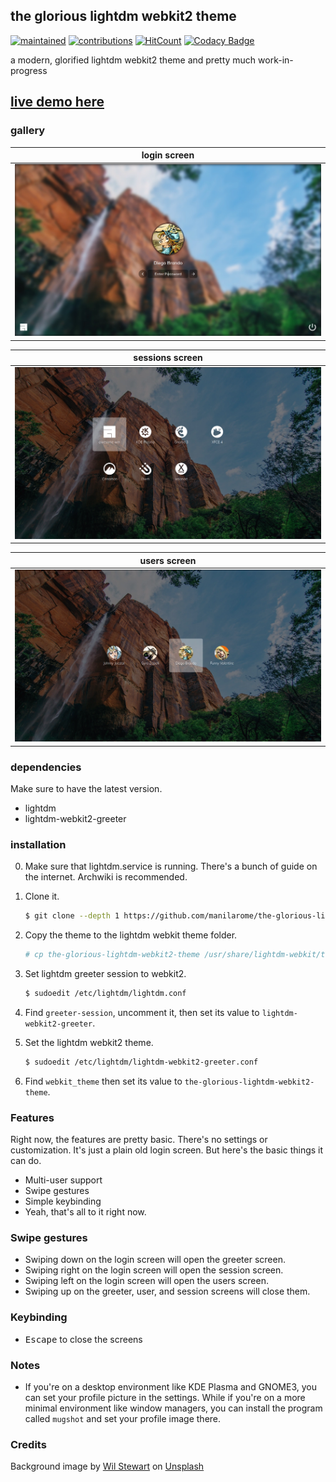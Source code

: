 ## the glorious lightdm webkit2 theme

[![maintained](https://img.shields.io/maintenance/yes/2020?label=maintained&style=flat-square)](https://github.com/manilarome/the-glorious-lightdm-webkit2-theme/commits/master) [![contributions](https://img.shields.io/badge/contribution-welcome-brightgreen&?style=flat-square)](https://github.com/manilarome/the-glorious-lightdm-webkit2-theme/pulls) [![HitCount](http://hits.dwyl.com/manilarome/the-glorious-lightdm-webkit2-theme.svg)](http://hits.dwyl.com/manilarome/the-glorious-lightdm-webkit2-theme) [![Codacy Badge](https://app.codacy.com/project/badge/Grade/0812167ef9954b74ac23f7c1bfeb3764)](https://www.codacy.com?utm_source=github.com&amp;utm_medium=referral&amp;utm_content=manilarome/the-glorious-lightdm-webkit2-theme&amp;utm_campaign=Badge_Grade)

a modern, glorified lightdm webkit2 theme and pretty much work-in-progress

## [live demo here](https://manilarome.github.io/the-glorious-lightdm-webkit2-theme/)

### gallery

| login screen |
| --- |
| ![screenshot](scrots/login.webp) |

| sessions screen |
| --- |
| ![screenshot](scrots/sessions.webp) |

| users screen |
| --- |
| ![screenshot](scrots/users.webp) |


### dependencies

Make sure to have the latest version.

+ lightdm
+ lightdm-webkit2-greeter

### installation

0. Make sure that lightdm.service is running. There's a bunch of guide on the internet. Archwiki is recommended.

1. Clone it.

	```bash
	$ git clone --depth 1 https://github.com/manilarome/the-glorious-lightdm-webkit2-theme
	```

2. Copy the theme to the lightdm webkit theme folder.

	```bash
	# cp the-glorious-lightdm-webkit2-theme /usr/share/lightdm-webkit/themes/ -r
	```

3. Set lightdm greeter session to webkit2.

	```bash
	$ sudoedit /etc/lightdm/lightdm.conf
	```

4. Find `greeter-session`, uncomment it, then set its value to `lightdm-webkit2-greeter`.

5. Set the lightdm webkit2 theme.

	```bash
	$ sudoedit /etc/lightdm/lightdm-webkit2-greeter.conf
	```

6. Find `webkit_theme` then set its value to `the-glorious-lightdm-webkit2-theme`.

### Features

Right now, the features are pretty basic. There's no settings or customization. It's just a plain old login screen. But here's the basic things it can do.

+ Multi-user support
+ Swipe gestures
+ Simple keybinding
+ Yeah, that's all to it right now. 

### Swipe gestures

+ Swiping down on the login screen will open the greeter screen.
+ Swiping right on the login screen will open the session screen.
+ Swiping left on the login screen will open the users screen.
+ Swiping up on the greeter, user, and session screens will close them.


### Keybinding

+ <kbd>Escape</kbd> to close the screens

### Notes

+ If you're on a desktop environment like KDE Plasma and GNOME3, you can set your profile picture in the settings. While if you're on a more minimal environment like window managers, you can install the program called `mugshot` and set your profile image there.


### Credits

<span>Background image by <a href="https://unsplash.com/@wilstewart3?utm_source=unsplash&amp;utm_medium=referral&amp;utm_content=creditCopyText">Wil Stewart</a> on <a href="/?utm_source=unsplash&amp;utm_medium=referral&amp;utm_content=creditCopyText">Unsplash</a></span>